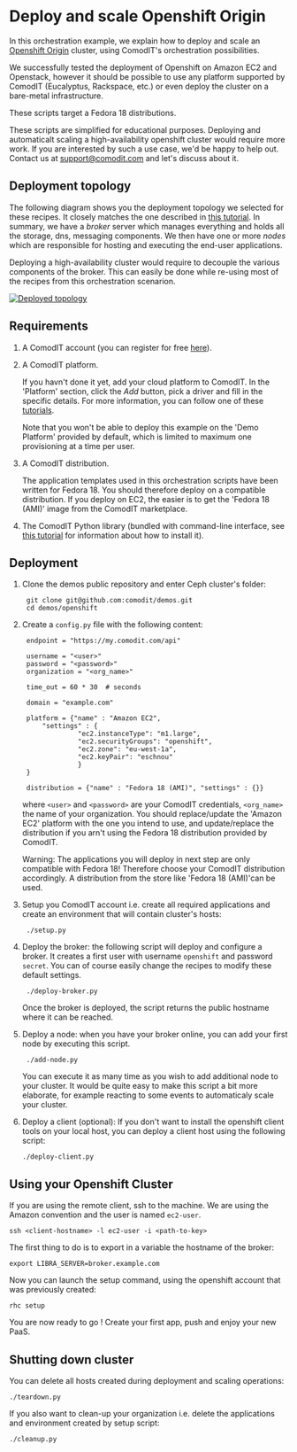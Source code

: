 # Deploy and scale Openshift Origin

In this orchestration example, we explain how to deploy and scale an [Openshift Origin](https://openshift.redhat.com/community/open-source) cluster,
using ComodIT's orchestration possibilities.

We successfully tested the deployment of Openshift on Amazon EC2 and Openstack, however it should be possible to
use any platform supported by ComodIT (Eucalyptus, Rackspace, etc.) or even deploy the cluster on a bare-metal infrastructure.

These scripts target a Fedora 18 distributions.

These scripts are simplified for educational purposes. Deploying and automaticalt scaling a high-availability openshift cluster would
require more work. If you are interested by such a use case, we'd be happy to help out. Contact us at support@comodit.com and let's discuss about it.

## Deployment topology

The following diagram shows you the deployment topology we selected for these recipes. It closely matches the one described
in [this tutorial](https://openshift.redhat.com/community/wiki/build-your-own). In summary, we have a *broker* server which 
manages everything and holds all the storage, dns, messaging components. We then have one or more *nodes* which are responsible
for hosting and executing the end-user applications.

Deploying a high-availability cluster would require to decouple the various components of the broker. This can easily be done
while re-using most of the recipes from this orchestration scenarion.

[![Deployed topology](http://comodit.com/static/images/posts/openshift-topology.jpg)](http://comodit.com)

## Requirements

1. A ComodIT account (you can register for free [here](https://my.comodit.com/#register)).

2. A ComodIT platform.
    
    If you havn&#39;t done it yet, add your cloud platform to ComodIT. In the 'Platform'
    section, click the *Add* button, pick a driver and fill in the specific details. For
    more information, you can follow one of these [tutorials](/resources/index.html).

    Note that you won't be able to deploy this example on the 'Demo Platform' 
    provided by default, which is limited to maximum one provisioning at a time per user.

3. A ComodIT distribution.

    The application templates used in this orchestration scripts have been written for 
    Fedora 18. You should therefore deploy on a compatible distribution. If you deploy
    on EC2, the easier is to get the 'Fedora 18 (AMI)' image from the ComodIT 
    marketplace.

4. The ComodIT Python library (bundled with command-line interface, see [this
tutorial](/resources/tutorials/cli.html) for information about how to install it).


## Deployment

1. Clone the demos public repository and enter Ceph cluster's folder:

        git clone git@github.com:comodit/demos.git
        cd demos/openshift

2. Create a `config.py` file with the following content:

        endpoint = "https://my.comodit.com/api"
        
        username = "<user>"
        password = "<password>"
        organization = "<org_name>"
        
        time_out = 60 * 30  # seconds
        
        domain = "example.com"
        
        platform = {"name" : "Amazon EC2",
            "settings" : {
                     "ec2.instanceType": "m1.large",
                     "ec2.securityGroups": "openshift",
                     "ec2.zone": "eu-west-1a",
                     "ec2.keyPair": "eschnou"
                     }
        }
        
        distribution = {"name" : "Fedora 18 (AMI)", "settings" : {}}

    where `<user>` and `<password>` are your ComodIT credentials, `<org_name>` the name of your organization. 
    You should replace/update the 'Amazon EC2' platform with the one you intend to use, and update/replace the 
    distribution if you arn't using the Fedora 18 distribution provided by ComodIT.

    Warning: The applications you will deploy in next step are
    only compatible with Fedora 18! Therefore choose your ComodIT distribution
    accordingly. A distribution from the store like 'Fedora 18 (AMI)'can be used.

3. Setup you ComodIT account i.e. create all required applications and create
an environment that will contain cluster's hosts:

        ./setup.py

4. Deploy the broker: the following script will deploy and configure a broker. It creates a first user with username `openshift` and password `secret`.
You can of course easily change the recipes to modify these default settings.

        ./deploy-broker.py
        
    Once the broker is deployed, the script returns the public hostname where it can be reached.

5. Deploy a node: when you have your broker online, you can add your first node by executing this script.

        ./add-node.py

    You can execute it as many time as you wish to add additional node to your cluster. It would be quite easy to 
    make this script a bit more elaborate, for example reacting to some events to automaticaly scale your cluster.

6. Deploy a client (optional): If you don't want to install the openshift client tools on your 
local host, you can deploy a client host using the following script:

       ./deploy-client.py

## Using your Openshift Cluster

If you are using the remote client, ssh to the machine. We are using the Amazon convention and the 
user is named `ec2-user`.

    ssh <client-hostname> -l ec2-user -i <path-to-key>

The first thing to do is to export in a variable the hostname of the broker:

    export LIBRA_SERVER=broker.example.com

Now you can launch the setup command, using the openshift account that was previously created:

    rhc setup

You are now ready to go ! Create your first app, push and enjoy your new PaaS.

## Shutting down cluster

You can delete all hosts created during deployment and scaling operations:

    ./teardown.py

If you also want to clean-up your organization i.e. delete the applications and
environment created by setup script:

    ./cleanup.py


